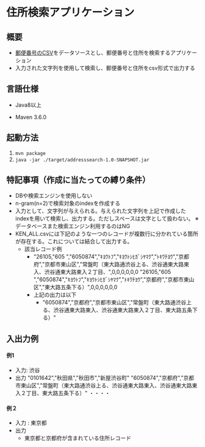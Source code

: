 # 住所検索アプリケーション

## 概要

- [郵便番号のCSV](http://www.post.japanpost.jp/zipcode/dl/kogaki/zip/ken_all.zip)をデータソースとし、郵便番号と住所を検索するアプリケーション
- 入力された文字列を使用して検索し、郵便番号と住所をcsv形式で出力する



## 言語仕様

- Java8以上

- Maven 3.6.0

  

## 起動方法

1.  `mvn package`
2.  `java -jar ./target/addresssearch-1.0-SNAPSHOT.jar`



## 特記事項（作成に当たっての縛り条件）

- DBや検索エンジンを使用しない
- n-gram(n=2)で検索対象のindexを作成する
- 入力として、文字列が与えられる。与えられた文字列を上記で作成したindexを用いて検索し、出力する。ただしスペースは文字として扱わない。
  ※データベースまた検索エンジン利用するのはNG
- KEN_ALL.csvには下記のような一つのレコードが複数行に分かれている箇所が存在する。これについては結合して出力する。
  - 該当レコード例
    - "26105,"605  ","6050874","ｷﾖｳﾄﾌ","ｷﾖｳﾄｼﾋｶﾞｼﾔﾏｸ","ﾄｷﾜﾁﾖｳ","京都府","京都市東山区","常盤町（東大路通渋谷上る、渋谷通東大路東入、渋谷通東大路東入２丁目、",0,0,0,0,0,0
      "26105,"605  ","6050874","ｷﾖｳﾄﾌ","ｷﾖｳﾄｼﾋｶﾞｼﾔﾏｸ","ﾄｷﾜﾁﾖｳ","京都府","京都市東山区","東大路五条下る）",0,0,0,0,0,0
    - 上記の出力は以下
      - "6050874","京都府","京都市東山区","常盤町（東大路通渋谷上る、渋谷通東大路東入、渋谷通東大路東入２丁目、東大路五条下る）"



## 入出力例

#### 例1

- 入力: 渋谷
- 出力
  "0101642","秋田県","秋田市","新屋渋谷町"
  "6050874","京都府","京都市東山区","常盤町（東大路通渋谷上る、渋谷通東大路東入、渋谷通東大路東入２丁目、東大路五条下る）"
    ・・・・


#### 例２

- 入力 : 東京都
- 出力
  - 東京都と京都府が含まれている住所レコード